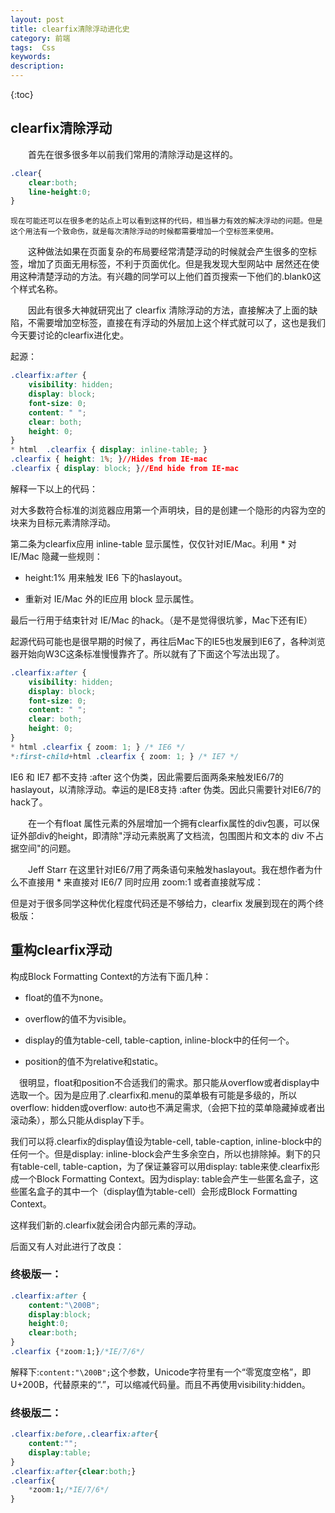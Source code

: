 ```yaml
---
layout: post
title: clearfix清除浮动进化史
category: 前端
tags:  Css
keywords: 
description: 
---
```


{:toc}



## clearfix清除浮动
　　首先在很多很多年以前我们常用的清除浮动是这样的。

```css
.clear{
    clear:both;
    line-height:0;
}
```

	现在可能还可以在很多老的站点上可以看到这样的代码，相当暴力有效的解决浮动的问题。但是这个用法有一个致命伤，就是每次清除浮动的时候都需要增加一个空标签来使用。

　　这种做法如果在页面复杂的布局要经常清楚浮动的时候就会产生很多的空标签，增加了页面无用标签，不利于页面优化。但是我发现大型网站中 居然还在使用这种清楚浮动的方法。有兴趣的同学可以上他们首页搜索一下他们的.blank0这个样式名称。

　　因此有很多大神就研究出了 clearfix 清除浮动的方法，直接解决了上面的缺陷，不需要增加空标签，直接在有浮动的外层加上这个样式就可以了，这也是我们今天要讨论的clearfix进化史。

   起源：

```css
.clearfix:after { 
    visibility: hidden; 
    display: block; 
    font-size: 0; 
    content: " "; 
    clear: both; 
    height: 0; 
} 
* html  .clearfix { display: inline-table; } 
.clearfix { height: 1%; }//Hides from IE-mac 
.clearfix { display: block; }//End hide from IE-mac
```

解释一下以上的代码：

对大多数符合标准的浏览器应用第一个声明块，目的是创建一个隐形的内容为空的块来为目标元素清除浮动。

第二条为clearfix应用 inline-table 显示属性，仅仅针对IE/Mac。利用 * 对 IE/Mac 隐藏一些规则：

- height:1% 用来触发 IE6 下的haslayout。

- 重新对 IE/Mac 外的IE应用 block 显示属性。

最后一行用于结束针对 IE/Mac 的hack。（是不是觉得很坑爹，Mac下还有IE）

 起源代码可能也是很早期的时候了，再往后Mac下的IE5也发展到IE6了，各种浏览器开始向W3C这条标准慢慢靠齐了。所以就有了下面这个写法出现了。

```css
.clearfix:after { 
    visibility: hidden; 
    display: block; 
    font-size: 0; 
    content: " "; 
    clear: both; 
    height: 0; 
} 
* html .clearfix { zoom: 1; } /* IE6 */
*:first-child+html .clearfix { zoom: 1; } /* IE7 */
```


   IE6 和 IE7 都不支持 :after 这个伪类，因此需要后面两条来触发IE6/7的haslayout，以清除浮动。幸运的是IE8支持 :after 伪类。因此只需要针对IE6/7的hack了。

　　在一个有float 属性元素的外层增加一个拥有clearfix属性的div包裹，可以保证外部div的height，即清除"浮动元素脱离了文档流，包围图片和文本的 div 不占据空间"的问题。

　　Jeff Starr 在这里针对IE6/7用了两条语句来触发haslayout。我在想作者为什么不直接用 * 来直接对 IE6/7 同时应用 zoom:1 或者直接就写成：

但是对于很多同学这种优化程度代码还是不够给力，clearfix 发展到现在的两个终极版：

## 重构clearfix浮动

    

构成Block Formatting Context的方法有下面几种： 

- float的值不为none。

- overflow的值不为visible。

- display的值为table-cell, table-caption, inline-block中的任何一个。 

- position的值不为relative和static。 

　很明显，float和position不合适我们的需求。那只能从overflow或者display中选取一个。因为是应用了.clearfix和.menu的菜单极有可能是多级的，所以overflow: hidden或overflow: auto也不满足需求,（会把下拉的菜单隐藏掉或者出滚动条），那么只能从display下手。 
   
   我们可以将.clearfix的display值设为table-cell, table-caption, inline-block中的任何一个。但是display: inline-block会产生多余空白，所以也排除掉。剩下的只有table-cell, table-caption，为了保证兼容可以用display: table来使.clearfix形成一个Block Formatting Context。因为display: table会产生一些匿名盒子，这些匿名盒子的其中一个（display值为table-cell）会形成Block Formatting Context。
   
   这样我们新的.clearfix就会闭合内部元素的浮动。



后面又有人对此进行了改良：

### 终极版一：

```css
.clearfix:after { 
    content:"\200B"; 
    display:block; 
    height:0; 
    clear:both; 
} 
.clearfix {*zoom:1;}/*IE/7/6*/
```

解释下:`content:"\200B";`这个参数，Unicode字符里有一个“零宽度空格”，即 U+200B，代替原来的“.”，可以缩减代码量。而且不再使用visibility:hidden。

### 终极版二：

```css
.clearfix:before,.clearfix:after{ 
    content:""; 
    display:table; 
} 
.clearfix:after{clear:both;} 
.clearfix{ 
    *zoom:1;/*IE/7/6*/
}
```
